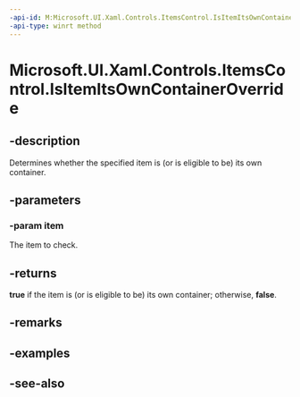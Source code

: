 ```yaml
---
-api-id: M:Microsoft.UI.Xaml.Controls.ItemsControl.IsItemItsOwnContainerOverride(System.Object)
-api-type: winrt method
---
```


<!-- Method syntax
virtual protected bool IsItemItsOwnContainerOverride(System.Object item)
-->

# Microsoft.UI.Xaml.Controls.ItemsControl.IsItemItsOwnContainerOverride

## -description
Determines whether the specified item is (or is eligible to be) its own container.

## -parameters
### -param item
The item to check.

## -returns
**true** if the item is (or is eligible to be) its own container; otherwise, **false**.

## -remarks

## -examples

## -see-also
